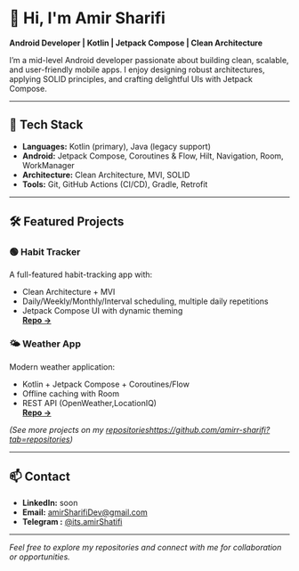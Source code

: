 # 👋 Hi, I'm Amir Sharifi

**Android Developer | Kotlin | Jetpack Compose | Clean Architecture**

I’m a mid-level Android developer passionate about building clean, scalable, and user-friendly mobile apps.
I enjoy designing robust architectures, applying SOLID principles, and crafting delightful UIs with Jetpack Compose.

---

## 🚀 Tech Stack
- **Languages:** Kotlin (primary), Java (legacy support)
- **Android:** Jetpack Compose, Coroutines & Flow, Hilt, Navigation, Room, WorkManager
- **Architecture:** Clean Architecture, MVI, SOLID
- **Tools:** Git, GitHub Actions (CI/CD), Gradle, Retrofit

---

## 🛠 Featured Projects

### 🟢 Habit Tracker  
A full-featured habit-tracking app with:
- Clean Architecture + MVI
- Daily/Weekly/Monthly/Interval scheduling, multiple daily repetitions
- Jetpack Compose UI with dynamic theming  
[**Repo →**](https://github.com/amirr-sharifi/HabitTracker-JetpackCompose)

### 🌤 Weather App  
Modern weather application:
- Kotlin + Jetpack Compose + Coroutines/Flow
- Offline caching with Room
- REST API (OpenWeather,LocationIQ)  
[**Repo →**](https://github.com/amirr-sharifi/WeatherApp-jetpackCompose)

*(See more projects on my [repositories]()https://github.com/amirr-sharifi?tab=repositories)*  

---

## 📫 Contact
- **LinkedIn:** soon
- **Email:** amirSharifiDev@gmail.com
- **Telegram :** [@its.amirShatifi](t.me/its.amirsharifi)

---
*Feel free to explore my repositories and connect with me for collaboration or opportunities.*
